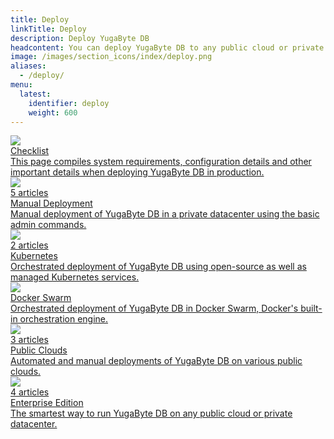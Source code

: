 ```yaml
---
title: Deploy
linkTitle: Deploy
description: Deploy YugaByte DB
headcontent: You can deploy YugaByte DB to any public cloud or private datacenter of your choice using either the open source edition or the Enterprise Edition.
image: /images/section_icons/index/deploy.png
aliases:
  - /deploy/
menu:
  latest:
    identifier: deploy
    weight: 600
---
```


<div class="row">
  <div class="col-12 col-md-6 col-lg-12 col-xl-6">
    <a class="section-link icon-offset" href="checklist/">
      <div class="head">
        <img class="icon" src="/images/section_icons/deploy/checklist.png" aria-hidden="true" />
        <div class="title">Checklist</div>
      </div>
      <div class="body">
          This page compiles system requirements, configuration details and other important details when deploying YugaByte DB in production.
      </div>
    </a>
  </div>
  <div class="col-12 col-md-6 col-lg-12 col-xl-6">
    <a class="section-link icon-offset" href="manual-deployment/">
      <div class="head">
        <img class="icon" src="/images/section_icons/deploy/manual-deployment.png" aria-hidden="true" />
        <div class="articles">5 articles</div>
        <div class="title">Manual Deployment</div>
      </div>
      <div class="body">
          Manual deployment of YugaByte DB in a private datacenter using the basic admin commands.
      </div>
    </a>
  </div>
  <div class="col-12 col-md-6 col-lg-12 col-xl-6">
    <a class="section-link icon-offset" href="kubernetes/">
      <div class="head">
        <img class="icon" src="/images/section_icons/deploy/kubernetes.png" aria-hidden="true" />
        <div class="articles">2 articles</div>
        <div class="title">Kubernetes</div>
      </div>
      <div class="body">
        Orchestrated deployment of YugaByte DB using open-source as well as managed Kubernetes services.
      </div>
    </a>
  </div>
  <div class="col-12 col-md-6 col-lg-12 col-xl-6">
    <a class="section-link icon-offset" href="docker-swarm/">
      <div class="head">
        <img class="icon" src="/images/section_icons/deploy/docker-swarm.png" aria-hidden="true" />
        <div class="title">Docker Swarm</div>
      </div>
      <div class="body">
        Orchestrated deployment of YugaByte DB in Docker Swarm, Docker's built-in orchestration engine.
      </div>
    </a>
  </div>
  <div class="col-12 col-md-6 col-lg-12 col-xl-6">
    <a class="section-link icon-offset" href="public-clouds/">
      <div class="head">
        <img class="icon" src="/images/section_icons/deploy/public-clouds.png" aria-hidden="true" />
        <div class="articles">3 articles</div>
        <div class="title">Public Clouds</div>
      </div>
      <div class="body">
        Automated and manual deployments of YugaByte DB on various public clouds.
      </div>
    </a>
  </div>
  <div class="col-12 col-md-6 col-lg-12 col-xl-6">
    <a class="section-link icon-offset" href="enterprise-edition/">
      <div class="head">
        <img class="icon" src="/images/section_icons/deploy/enterprise.png" aria-hidden="true" />
        <div class="articles">4 articles</div>
        <div class="title">Enterprise Edition</div>
      </div>
      <div class="body">
        The smartest way to run YugaByte DB on any public cloud or private datacenter.
      </div>
    </a>
  </div>
</div>